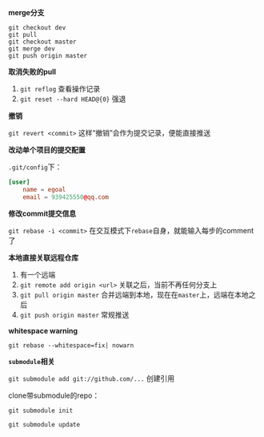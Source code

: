 **merge分支**

```
git checkout dev
git pull
git checkout master
git merge dev
git push origin master
```





**取消失败的pull**

1. `git reflog`  查看操作记录
2. `git reset --hard HEAD@{0}` 强退



**撤销**

`git revert <commit>` 这样“撤销”会作为提交记录，便能直接推送



**改动单个项目的提交配置**

`.git/config`下：

```toml
[user]
	name = egoal
	email = 939425550@qq.com
```



**修改commit提交信息**

`git rebase -i <commit>` 在交互模式下`rebase`自身，就能输入每步的comment了



**本地直接关联远程仓库**

1. 有一个远端
2. `git remote add origin <url>` 关联之后，当前不再任何分支上
3. `git pull origin master` 合并远端到本地，现在在`master`上，远端在本地之后
4. `git push origin master` 常规推送



**whitespace warning**

`git rebase --whitespace=fix| nowarn`



**`submodule`相关**

`git submodule add git://github.com/...` 创建引用

clone带submodule的repo：

`git submodule init`

`git submodule update`

